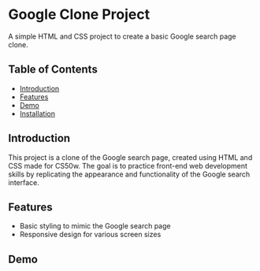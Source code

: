 # Google Clone Project

A simple HTML and CSS project to create a basic Google search page clone.

## Table of Contents

- [Introduction](#introduction)
- [Features](#features)
- [Demo](#demo)
- [Installation](#installation)

## Introduction

This project is a clone of the Google search page, created using HTML and CSS made for CS50w. The goal is to practice front-end web development skills by replicating the appearance and functionality of the Google search interface.

## Features

- Basic styling to mimic the Google search page
- Responsive design for various screen sizes

## Demo

